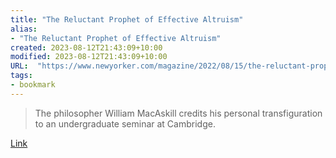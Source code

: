 ```yaml
---
title: "The Reluctant Prophet of Effective Altruism"
alias:
- "The Reluctant Prophet of Effective Altruism"
created: 2023-08-12T21:43:09+10:00
modified: 2023-08-12T21:43:09+10:00
URL:  "https://www.newyorker.com/magazine/2022/08/15/the-reluctant-prophet-of-effective-altruism"
tags:
- bookmark
---
```


> The philosopher William MacAskill credits his personal transfiguration to an undergraduate seminar at Cambridge.

[Link](https://www.newyorker.com/magazine/2022/08/15/the-reluctant-prophet-of-effective-altruism)